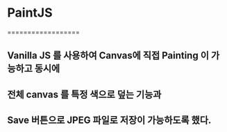 # PaintJS

==================

## Vanilla JS 를 사용하여 Canvas에 직접 Painting 이 가능하고 동시에
## 전체 canvas 를 특정 색으로 덮는 기능과
## Save 버튼으로 JPEG 파일로 저장이 가능하도록 했다.
